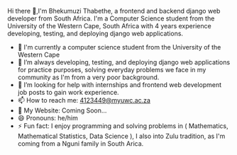 Hi there 👋,I'm Bhekumuzi Thabethe, a frontend and backend django web developer from South Africa. I'm a Computer Science student from the University of the Western Cape, 
South Africa with 4 years experience developing, testing, and deploying django web applications.

- 🔭 I'm currently a computer science student from the University of the Western Cape
- 🌱 I’m always developing, testing, and deploying django web applications for practice purposes, solving everyday problems we face in my community as
  I'm from a very poor background. 
- 🤔 I’m looking for help with internships and frontend web development job posts to gain work experience.
- 📫 How to reach me: 4123449@myuwc.ac.za
- 🔗 My Website: Coming Soon...
- 😄 Pronouns: he/him
- ⚡ Fun fact: I enjoy programming and solving problems in ( Mathematics, Mathematical Statistics, Data Science ), I also into Zulu tradition, as I'm coming from a Nguni family in
  South Arica.
